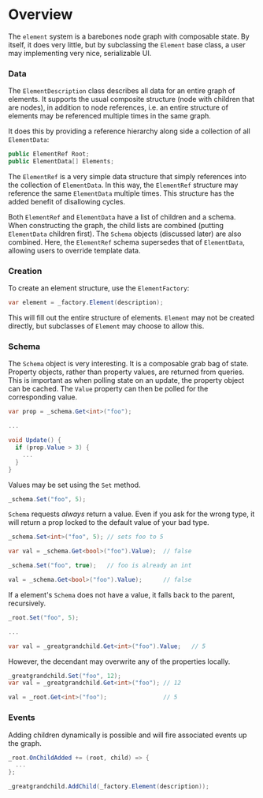 # Overview

The `element` system is a barebones node graph with composable state. By itself, it does very little, but by subclassing the `Element` base class, a user may implementing very nice, serializable UI.

### Data

The `ElementDescription` class describes all data for an entire graph of elements. It supports the usual composite structure (node with children that are nodes), in addition to node references, i.e. an entire structure of elements may be referenced multiple times in the same graph.

It does this by providing a reference hierarchy along side a collection of all `ElementData`:

```csharp
public ElementRef Root;
public ElementData[] Elements;
```

The `ElementRef` is a very simple data structure that simply references into the collection of `ElementData`. In this way, the `ElementRef` structure may reference the same `ElementData` multiple times. This structure has the added benefit of disallowing cycles.

Both `ElementRef` and `ElementData` have a list of children and a schema. When constructing the graph, the child lists are combined (putting `ElementData` children first). The `Schema` objects (discussed later) are also combined. Here, the `ElementRef` schema supersedes that of `ElementData`, allowing users to override template data.

### Creation

To create an element structure, use the `ElementFactory`:

```csharp
var element = _factory.Element(description);
```

This will fill out the entire structure of elements. `Element` may not be created directly, but subclasses of `Element` may choose to allow this.

### Schema

The `Schema` object is very interesting. It is a composable grab bag of state. Property objects, rather than property values, are returned from queries. This is important as when polling state on an update, the property object can be cached. The `Value` property can then be polled for the corresponding value.

```csharp
var prop = _schema.Get<int>("foo");

...

void Update() {
  if (prop.Value > 3) {
    ...
  }
}
```

Values may be set using the `Set` method.

```csharp
_schema.Set("foo", 5);
```

`Schema` requests _always_ return a value. Even if you ask for the wrong type, it will return a prop locked to the default value of your bad type.

```csharp
_schema.Set<int>("foo", 5);	// sets foo to 5

var val = _schema.Get<bool>("foo").Value);	// false

_schema.Set("foo", true);	// foo is already an int

val = _schema.Get<bool>("foo").Value);		// false
```

If a element's `Schema` does not have a value, it falls back to the parent, recursively.

```csharp
_root.Set("foo", 5);

...

var val = _greatgrandchild.Get<int>("foo").Value;	// 5
```

However, the decendant may overwrite any of the properties locally.

```csharp
_greatgrandchild.Set("foo", 12);
var val = _greatgrandchild.Get<int>("foo");	// 12

val = _root.Get<int>("foo");				// 5
```

### Events

Adding children dynamically is possible and will fire associated events up the graph.

```csharp
_root.OnChildAdded += (root, child) => {
  ...
};

_greatgrandchild.AddChild(_factory.Element(description));
```